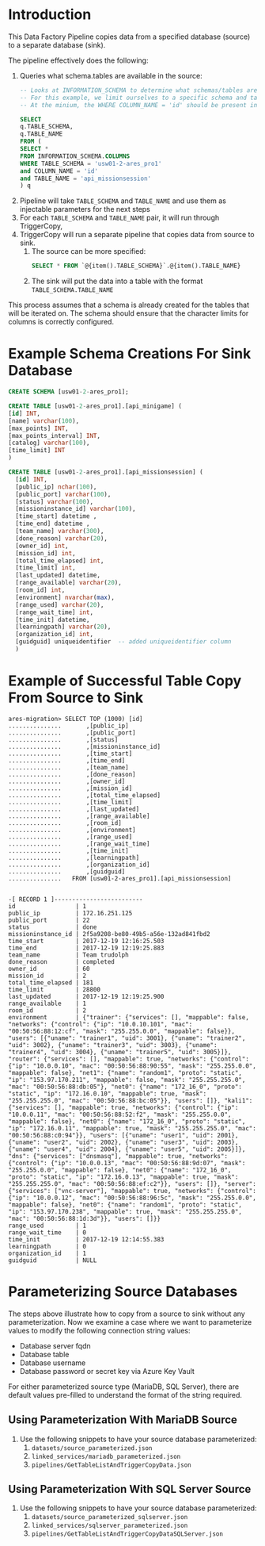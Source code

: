 # Introduction
This Data Factory Pipeline copies data from a specified database (source) to a separate database (sink). 

The pipeline effectively does the following: 
1. Queries what schema.tables are available in the source:
    ```sql
    -- Looks at INFORMATION_SCHEMA to determine what schemas/tables are available.
    -- For this example, we limit ourselves to a specific schema and table. 
    -- At the minium, the WHERE COLUMN_NAME = 'id' should be present in the sub query

    SELECT
    q.TABLE_SCHEMA, 
    q.TABLE_NAME
    FROM (
    SELECT * 
    FROM INFORMATION_SCHEMA.COLUMNS
    WHERE TABLE_SCHEMA = 'usw01-2-ares_pro1' 
    and COLUMN_NAME = 'id'
    and TABLE_NAME = 'api_missionsession'
    ) q 
    ```
1. Pipeline will take `TABLE_SCHEMA` and `TABLE_NAME` and use them as injectable parameters for the next steps
1. For each `TABLE_SCHEMA` and `TABLE_NAME` pair, it will run through TriggerCopy, 
1. TriggerCopy will run a separate pipeline that copies data from source to sink.
    1. The source can be more specified:
        ```sql
        SELECT * FROM `@{item().TABLE_SCHEMA}`.@{item().TABLE_NAME}
        ```
    1. The sink will put the data into a table with the format `TABLE_SCHEMA.TABLE_NAME`

This process assumes that a schema is already created for the tables that will be iterated on. The schema should ensure that the character limits for columns is correctly configured.

# Example Schema Creations For Sink Database
```sql
CREATE SCHEMA [usw01-2-ares_pro1];

CREATE TABLE [usw01-2-ares_pro1].[api_minigame] (
[id] INT,
[name] varchar(100),
[max_points] INT,
[max_points_interval] INT,
[catalog] varchar(100),
[time_limit] INT
)
```

```sql
CREATE TABLE [usw01-2-ares_pro1].[api_missionsession] (
  [id] INT,
  [public_ip] nchar(100),
  [public_port] varchar(100),
  [status] varchar(100),
  [missioninstance_id] varchar(100),
  [time_start] datetime ,
  [time_end] datetime ,
  [team_name] varchar(300),
  [done_reason] varchar(20),
  [owner_id] int,
  [mission_id] int,
  [total_time_elapsed] int,
  [time_limit] int,
  [last_updated] datetime,
  [range_available] varchar(20),
  [room_id] int,
  [environment] nvarchar(max),
  [range_used] varchar(20),
  [range_wait_time] int,
  [time_init] datetime,
  [learningpath] varchar(20),
  [organization_id] int,
  [guidguid] uniqueidentifier  -- added uniqueidentifier column
  )
```
 # Example of Successful Table Copy From Source to Sink
 ```
ares-migration> SELECT TOP (1000) [id]
...............       ,[public_ip]
...............       ,[public_port]
...............       ,[status]
...............       ,[missioninstance_id]
...............       ,[time_start]
...............       ,[time_end]
...............       ,[team_name]
...............       ,[done_reason]
...............       ,[owner_id]
...............       ,[mission_id]
...............       ,[total_time_elapsed]
...............       ,[time_limit]
...............       ,[last_updated]
...............       ,[range_available]
...............       ,[room_id]
...............       ,[environment]
...............       ,[range_used]
...............       ,[range_wait_time]
...............       ,[time_init]
...............       ,[learningpath]
...............       ,[organization_id]
...............       ,[guidguid]
...............   FROM [usw01-2-ares_pro1].[api_missionsession]


-[ RECORD 1 ]-------------------------
id                 | 1
public_ip          | 172.16.251.125
public_port        | 22
status             | done
missioninstance_id | 2f5a9208-be80-49b5-a56e-132ad841fbd2
time_start         | 2017-12-19 12:16:25.503
time_end           | 2017-12-19 12:19:25.883
team_name          | Team trudolph
done_reason        | completed
owner_id           | 60
mission_id         | 2
total_time_elapsed | 181
time_limit         | 28800
last_updated       | 2017-12-19 12:19:25.900
range_available    | 1
room_id            | 2
environment        | {"trainer": {"services": [], "mappable": false, "networks": {"control": {"ip": "10.0.10.101", "mac": "00:50:56:88:12:cf", "mask": "255.255.0.0", "mappable": false}}, "users": [{"uname": "trainer1", "uid": 3001}, {"uname": "trainer2", "uid": 3002}, {"uname": "trainer3", "uid": 3003}, {"uname": "trainer4", "uid": 3004}, {"uname": "trainer5", "uid": 3005}]}, "router": {"services": [], "mappable": true, "networks": {"control": {"ip": "10.0.0.10", "mac": "00:50:56:88:90:55", "mask": "255.255.0.0", "mappable": false}, "net1": {"name": "random1", "proto": "static", "ip": "153.97.170.211", "mappable": false, "mask": "255.255.255.0", "mac": "00:50:56:88:db:05"}, "net0": {"name": "172_16_0", "proto": "static", "ip": "172.16.0.10", "mappable": true, "mask": "255.255.255.0", "mac": "00:50:56:88:bc:05"}}, "users": []}, "kali1": {"services": [], "mappable": true, "networks": {"control": {"ip": "10.0.0.11", "mac": "00:50:56:88:52:f2", "mask": "255.255.0.0", "mappable": false}, "net0": {"name": "172_16_0", "proto": "static", "ip": "172.16.0.11", "mappable": true, "mask": "255.255.255.0", "mac": "00:50:56:88:c0:94"}}, "users": [{"uname": "user1", "uid": 2001}, {"uname": "user2", "uid": 2002}, {"uname": "user3", "uid": 2003}, {"uname": "user4", "uid": 2004}, {"uname": "user5", "uid": 2005}]}, "dns": {"services": ["dnsmasq"], "mappable": true, "networks": {"control": {"ip": "10.0.0.13", "mac": "00:50:56:88:9d:07", "mask": "255.255.0.0", "mappable": false}, "net0": {"name": "172_16_0", "proto": "static", "ip": "172.16.0.13", "mappable": true, "mask": "255.255.255.0", "mac": "00:50:56:88:ef:c2"}}, "users": []}, "server": {"services": ["vnc-server"], "mappable": true, "networks": {"control": {"ip": "10.0.0.12", "mac": "00:50:56:88:96:5c", "mask": "255.255.0.0", "mappable": false}, "net0": {"name": "random1", "proto": "static", "ip": "153.97.170.238", "mappable": true, "mask": "255.255.255.0", "mac": "00:50:56:88:1d:3d"}}, "users": []}}
range_used         | 1
range_wait_time    | 0
time_init          | 2017-12-19 12:14:55.383
learningpath       | 0
organization_id    | 1
guidguid           | NULL
```


# Parameterizing Source Databases
The steps above illustrate how to copy from a source to sink without any parameterization. Now we examine a case where we want to parameterize values to modify the following connection string values: 
* Database server fqdn
* Database table
* Database username
* Database password or secret key via Azure Key Vault

For either parameterized source type (MariaDB, SQL Server), there are default values pre-filled to understand the format of the string required. 

## Using Parameterization With MariaDB Source
1. Use the following snippets to have your source database parameterized:
    1. `datasets/source_parameterized.json`
    1. `linked_services/mariadb_parameterized.json`
    1. `pipelines/GetTableListAndTriggerCopyData.json`

## Using Parameterization With SQL Server Source
1. Use the following snippets to have your source database parameterized:
    1. `datasets/source_parameterized_sqlserver.json`
    1. `linked_services/sqlserver_parameterized.json`
    1. `pipelines/GetTableListAndTriggerCopyDataSQLServer.json`


